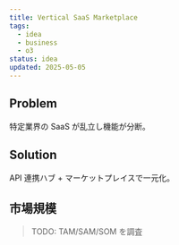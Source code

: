 ```yaml
---
title: Vertical SaaS Marketplace
tags:
  - idea
  - business
  - o3
status: idea
updated: 2025-05-05
---
```


## Problem
特定業界の SaaS が乱立し機能が分断。

## Solution
API 連携ハブ + マーケットプレイスで一元化。

## 市場規模
> TODO: TAM/SAM/SOM を調査
